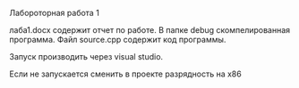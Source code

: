 Лабороторная работа 1

лаба1.docx содержит отчет по работе. В папке debug скомпелированная программа. Файл source.cpp содержит код программы.

Запуск производить через visual studio.

Если не запускается сменить в проекте разрядность на x86
